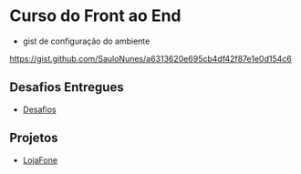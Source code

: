 # Curso do Front ao End

- gist de configuração do ambiente

https://gist.github.com/SauloNunes/a6313620e695cb4df42f87e1e0d154c6


## Desafios Entregues

- [Desafios](desafios.md)

## Projetos
- [LojaFone](/projetos/loja-fone)
